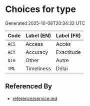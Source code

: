 # Choices for type

Generated 2025-10-08T20:34:32 UTC

| Code | Label (EN) | Label (FR) |
|------|------------|------------|
| `ACS` | Access | Accès |
| `ACY` | Accuracy | Exactitude |
| `OTH` | Other | Autre |
| `TML` | Timeliness | Délai |


## Referenced By

- [reference/service.md](../reference/service.md)

